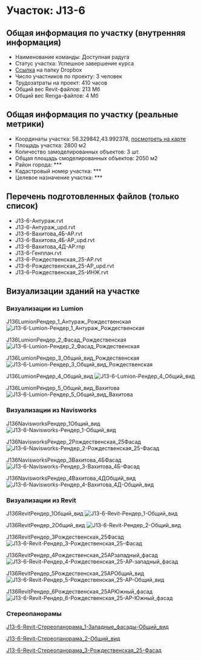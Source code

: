 # Участок: J13-6
## Общая информация по участку (внутренняя информация)
+ Наименование команды: Доступная радуга
+ Статус участка: Успешное завершение курса
+ [Ссылка](https://www.dropbox.com/sh/wvvgv1nw1iqred9/AADx9dexJfg57EZlQLM9haqpa/J13_6?dl=0) на папку Dropbox
+ Число участников по проекту: 3 человек
+ Трудозатраты на проект: 410 часов
+ Общий вес Revit-файлов: 213 Мб
+ Общий вес Renga-файлов: 4 Мб
## Общая информация по участку (реальные метрики)
+ Координаты участка: 56.329842,43.992378, [посмотреть на карте](yandex.ru/maps/47/nizhny-novgorod/?ll=56.329842%2C43.992378&z=19)
+ Площадь участка: 2800 м2
+ Количество замоделированных объектов: 3 шт.
+ Общая площадь смоделированных объектов: 2050 м2
+ Район города: *** 
+ Кадастровый номер участка: *** 
+ Целевое назначение участка: *** 
## Перечень подготовленных файлов (только список)
+ J13-6-Антураж.rvt
+ J13-6-Антураж_upd.rvt
+ J13-6-Вахитова_4Б-АР.rvt
+ J13-6-Вахитова_4Б-АР_upd.rvt
+ J13-6-Вахитова_4Д-АР.rnp
+ J13-6-Генплан.rvt
+ J13-6-Рождественская_25-АР.rvt
+ J13-6-Рождественская_25-АР_upd.rvt
+ J13-6-Рождественская_25-ИНЖ.rvt
## Визуализации зданий на участке
### Визуализации из Lumion
J136LumionРендер_1_Антураж_Рождественская
![J13-6-Lumion-Рендер_1_Антураж_Рождественская](/Images/J13_6/J13-6-Lumion-Рендер_1_Антураж_Рождественская_Compressed.jpg)

J136LumionРендер_2_Фасад_Рождественская
![J13-6-Lumion-Рендер_2_Фасад_Рождественская](/Images/J13_6/J13-6-Lumion-Рендер_2_Фасад_Рождественская_Compressed.jpg)

J136LumionРендер_3_Общий_вид_Рождественская
![J13-6-Lumion-Рендер_3_Общий_вид_Рождественская](/Images/J13_6/J13-6-Lumion-Рендер_3_Общий_вид_Рождественская_Compressed.jpg)

J136LumionРендер_4_Общий_вид
![J13-6-Lumion-Рендер_4_Общий_вид](/Images/J13_6/J13-6-Lumion-Рендер_4_Общий_вид_Compressed.jpg)

J136LumionРендер_5_Общий_вид_Вахитова
![J13-6-Lumion-Рендер_5_Общий_вид_Вахитова](/Images/J13_6/J13-6-Lumion-Рендер_5_Общий_вид_Вахитова_Compressed.jpg)

### Визуализации из Navisworks
J136NavisworksРендер_1Общий_вид
![J13-6-Navisworks-Рендер_1-Общий_вид](/Images/J13_6/J13-6-Navisworks-Рендер_1-Общий_вид_Compressed.jpg)

J136NavisworksРендер_2Рождественская_25Фасад
![J13-6-Navisworks-Рендер_2-Рождественская_25-Фасад](/Images/J13_6/J13-6-Navisworks-Рендер_2-Рождественская_25-Фасад_Compressed.jpg)

J136NavisworksРендер_3Вахитова_4БФасад
![J13-6-Navisworks-Рендер_3-Вахитова_4Б-Фасад](/Images/J13_6/J13-6-Navisworks-Рендер_3-Вахитова_4Б-Фасад_Compressed.jpg)

J136NavisworksРендер_4Вахитова_4ДОбщий_вид
![J13-6-Navisworks-Рендер_4-Вахитова_4Д-Общий_вид](/Images/J13_6/J13-6-Navisworks-Рендер_4-Вахитова_4Д-Общий_вид_Compressed.jpg)

### Визуализации из Revit
J136RevitРендер_1Общий_вид
![J13-6-Revit-Рендер_1-Общий_вид](/Images/J13_6/J13-6-Revit-Рендер_1-Общий_вид_Compressed.jpg)

J136RevitРендер_2Общий_вид
![J13-6-Revit-Рендер_2-Общий_вид](/Images/J13_6/J13-6-Revit-Рендер_2-Общий_вид_Compressed.jpg)

J136RevitРендер_3Рождественская_25Фасад
![J13-6-Revit-Рендер_3-Рождественская_25-Фасад](/Images/J13_6/J13-6-Revit-Рендер_3-Рождественская_25-Фасад_Compressed.jpg)

J136RevitРендер_4Рождественская_25АРзападный_фасад
![J13-6-Revit-Рендер_4-Рождественская_25-АР-западный_фасад](/Images/J13_6/J13-6-Revit-Рендер_4-Рождественская_25-АР-западный_фасад_Compressed.jpg)

J136RevitРендер_5Рождественская_25АРОбщий_вид
![J13-6-Revit-Рендер_5-Рождественская_25-АР-Общий_вид](/Images/J13_6/J13-6-Revit-Рендер_5-Рождественская_25-АР-Общий_вид_Compressed.jpg)

J136RevitРендер_6Рождественская_25АРЮжный_фасад
![J13-6-Revit-Рендер_6-Рождественская_25-АР-Южный_фасад](/Images/J13_6/J13-6-Revit-Рендер_6-Рождественская_25-АР-Южный_фасад_Compressed.jpg)

### Стереопанорамы
[J13-6-Revit-Стереопанорама_1-Западные_фасады-Общий_вид](https://pano.autodesk.com/pano.html?url=jpgs/739a7e83-25ee-4ca2-bac7-595be3ffe985&version=2)

[J13-6-Revit-Стереопанорама_2-Общий_вид](https://pano.autodesk.com/pano.html?url=jpgs/89fa1c76-5f62-4dfe-9c32-f5caf556fb58&version=2)

[J13-6-Revit-Стереопанорама_3-Рождественская_25-Фасад](https://pano.autodesk.com/pano.html?url=jpgs/805198e2-c66d-4253-b02d-d32955dc19a7&version=2)


